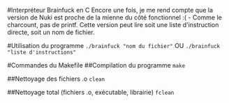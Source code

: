 #Interpréteur Brainfuck en C
Encore une fois, je me rend compte que la version de Nuki est proche de la mienne du côté
fonctionnel :( - Comme le charcount, pas de printf. Cette version peut lire soit une
liste d'instruction directe, soit un nom de fichier.

#Utilisation du programme
`./brainfuck "nom du fichier"` OU `./brainfuck "liste d'instructions"`

#Commandes du Makefile
##Compilation du programme
`make`

##Nettoyage des fichiers .o
`clean`

##Nettoyage total (fichiers .o, exécutable, librairie)
`fclean`
